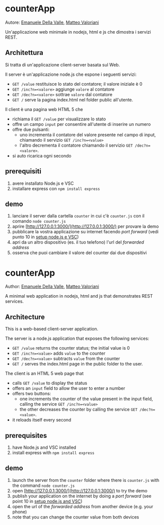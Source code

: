 # counterApp
Autore: [Emanuele Della Valle](http://emanueledellavalle.org/), [Matteo Valoriani](https://www.linkedin.com/in/matteovaloriani/)

Un'applicazione web minimale in nodejs, html e js che dimostra i servizi REST.

## Architettura

Si tratta di un'applicazione client-server basata sul Web.

Il server è un'applicazione node.js che espone i seguenti servizi:
- `GET /value` restituisce lo stato del contatore; il valore iniziale è 0
- `GET /inc?n=<valore>` aggiunge `valore` al contatore 
- `GET /dec?n=<valore>` sottrae `valore` dal contatore 
- `GET /` serve la pagina index.html nel folder public all'utente.

Il client è una pagina web HTML 5 che
- richiama il `GET /value` per visualizzare lo stato
- offre un campo `input` per consentire all'utente di inserire un numero
- offre due pulsanti: 
  - uno incrementa il contatore del valore presente nel campo di input, chiamando il servizio `GET /inc?n=<value>`
  - l'altro decrementa il contatore chiamando il servizio `GET /dec?n=<valore>`.
- si auto ricarica ogni secondo

## prerequisiti

1. avere installato Node.js e VSC
2. installare express con `npm install express` 

## demo
1. lanciare il server dalla cartella `counter` in cui c'è `counter.js` con il comando `node counter.js`
2. aprire [http://127.0.0.1:3000/](http://127.0.0.1:3000/) per provare la demo
3. pubblicare la vostra applicazione su internet facendo *port forward* (vedi punto 10 in [setup node.js e VSC](https://github.com/IxD-PoliMI/setup-node-js-and-VSC))
4. apri da un altro dispositivo (es. il tuo telefono) l'url del *forwarded address* 
5. osserva che puoi cambiare il valore del counter dai due dispositivi

# counterApp
Author: [Emanuele Della Valle](http://emanueledellavalle.org/), [Matteo Valoriani](https://www.linkedin.com/in/matteovaloriani/)

A minimal web application in nodejs, html and js that demonstrates REST services.

## Architecture

This is a web-based client-server application.

The server is a node.js application that exposes the following services:
- `GET /value` returns the counter status; the initial value is 0
- `GET /inc?n=<value>` adds `value` to the counter 
- `GET /dec?n=<value>` subtracts `value` from the counter 
- `GET /` serves the index.html page in the public folder to the user.

The client is an HTML 5 web page that
- calls `GET /value` to display the status
- offers an `input` field to allow the user to enter a number
- offers two buttons: 
  - one increments the counter of the value present in the input field, calling the service `GET /inc?n=<value>`
  - the other decreases the counter by calling the service `GET /dec?n=<value>`.
- it reloads itself every second

## prerequisites

1. have Node.js and VSC installed
2. install express with `npm install express` 

## demo
1. launch the server from the `counter` folder where there is `counter.js` with the command `node counter.js`
2. open [http://127.0.0.1:3000/](http://127.0.0.1:3000/) to try the demo
3. publish your application on the internet by doing a *port forward* (see point 10 in [setup node.js and VSC](https://github.com/IxD-PoliMI/setup-node-js-and-VSC))
4. open the url of the *forwarded address* from another device (e.g. your phone) 
5. note that you can change the counter value from both devices